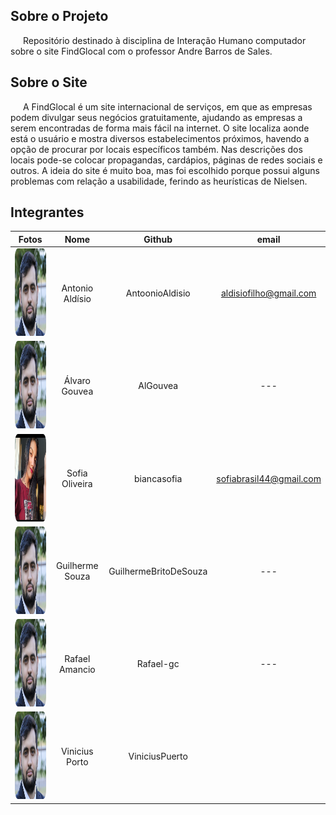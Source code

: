 ## Sobre o Projeto
<p style="text-indent: 20px; align = "justify"> Repositório destinado à disciplina de Interação Humano computador sobre o site FindGlocal com o professor Andre Barros de Sales.</p>

## Sobre o Site 
<p style="text-indent: 20px; align = "justify"> A FindGlocal é um site internacional de serviços, em que as empresas podem divulgar seus negócios gratuitamente, ajudando as empresas a serem encontradas de forma mais fácil na internet. O site localiza aonde está o usuário e mostra diversos estabelecimentos próximos, havendo a opção de procurar por locais específicos também. Nas descrições dos locais pode-se colocar propagandas, cardápios, páginas de redes sociais e outros. A ideia do site é muito boa, mas foi escolhido porque possui alguns problemas com relação a usabilidade, ferindo as heurísticas de Nielsen.</p>

## Integrantes 

| Fotos |Nome | Github | email |
| :---: | :---:  | :---: | :---: |
|<img width="150px" height = "140px"  style="border-radius:10%" src="./assets/Integrantes/Antonio.png" alt="Antonio">| Antonio Aldísio | AntoonioAldisio | aldisiofilho@gmail.com |
|<img width="150px" height = "140px"  style="border-radius:10%" src="./assets/Integrantes/Antonio.png" alt="Antonio">|Álvaro  Gouvea| AlGouvea | --- | 
|<img width="150px" height = "140px"  style="border-radius:10%" src="./assets/Integrantes/sofia.jpeg" alt="Sofia">|Sofia  Oliveira|  biancasofia | sofiabrasil44@gmail.com | 
|<img width="150px" height = "140px"  style="border-radius:10%" src="./assets/Integrantes/Antonio.png" alt="Antonio">|Guilherme  Souza |  GuilhermeBritoDeSouza | --- | 
|<img width="150px" height = "140px"  style="border-radius:10%" src="./assets/Integrantes/Antonio.png" alt="Antonio">|Rafael  Amancio| Rafael-gc | --- |
|<img width="150px" height = "140px"  style="border-radius:10%" src="./assets/Integrantes/Antonio.png" alt="Antonio">|Vinicius Porto| ViniciusPuerto |  |


